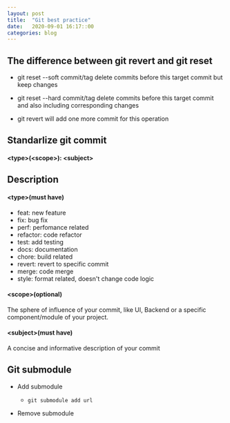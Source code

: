 ```yaml
---
layout: post
title:  "Git best practice"
date:   2020-09-01 16:17::00
categories: blog
---
```


## The difference between git revert and git reset
* git reset --soft commit/tag
delete commits before this target commit but keep changes
* git reset --hard commit/tag 
delete commits before this target commit and also including corresponding changes

* git revert
will add one more commit for this operation

## Standarlize git commit
#### &lt;type&gt;(&lt;scope&gt;): &lt;subject&gt;

## Description
#### &lt;type&gt;(must have)
* feat: new feature
* fix: bug fix
* perf: perfomance related
* refactor: code refactor
* test: add testing
* docs: documentation
* chore: build related
* revert: revert to specific commit
* merge: code merge
* style: format related, doesn't change code logic

#### &lt;scope&gt;(optional)
The sphere of influence of your commit, like UI, Backend or a specific component/module of your project.

#### &lt;subject&gt;(must have)
A concise and informative description of your commit

## Git submodule
* Add submodule 
  * ```git submodule add url``` 

* Remove submodule 
